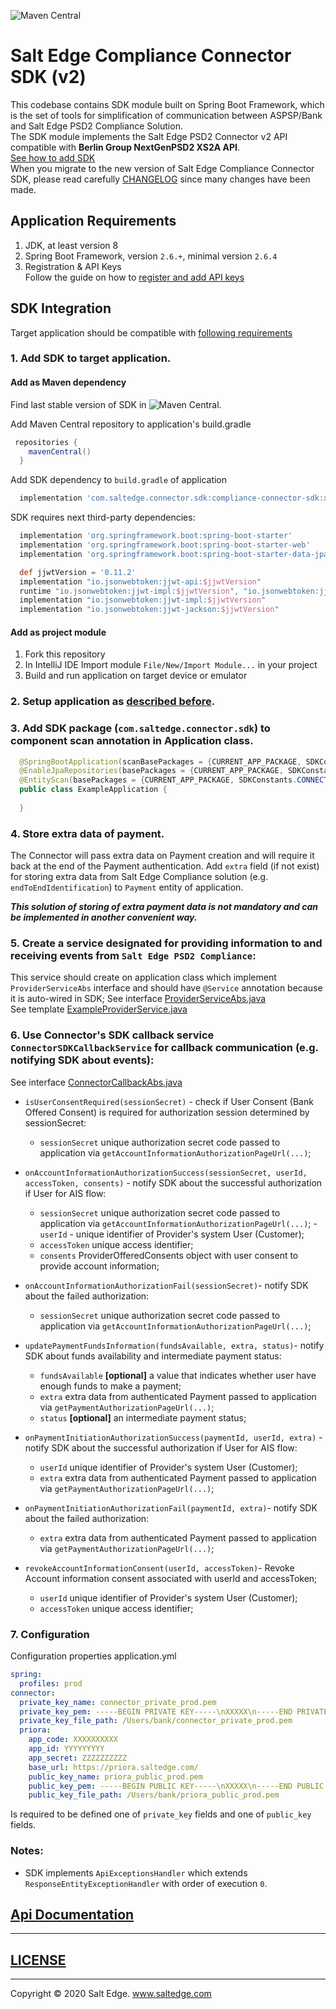 ![Maven Central](https://img.shields.io/maven-central/v/com.saltedge.connector.sdk/compliance-connector-sdk?style=for-the-badge)  
# Salt Edge Compliance Connector SDK (v2)
  
This codebase contains SDK module built on Spring Boot Framework, 
which is the set of tools for simplification of communication between ASPSP/Bank and Salt Edge PSD2 Compliance Solution.    
The SDK module implements the Salt Edge PSD2 Connector v2 API compatible with **Berlin Group NextGenPSD2 XS2A API**.  
[See how to add SDK](#SDK-Integration)  
When you migrate to the new version of Salt Edge Compliance Connector SDK, please read carefully [CHANGELOG](../SDK_CHANGELOG.MD) since many changes have been made.  
  
## Application Requirements
  
1. JDK, at least version 8 
1. Spring Boot Framework, version `2.6.+`, minimal version `2.6.4`
1. Registration & API Keys  
   Follow the guide on how to [register and add API keys](https://priora.saltedge.com/docs/aspsp/v1#registrationandapikeys)  
  
## SDK Integration  

Target application should be compatible with [following requirements](#Application-Requirements)

### 1. Add SDK to target application.

#### Add as Maven dependency
Find last stable version of SDK in ![Maven Central](https://mvnrepository.com/artifact/com.saltedge.connector.sdk/compliance-connector-sdk).  
    
Add Maven Central repository to application's build.gradle
```groovy
 repositories {
    mavenCentral()
  }
```  
Add SDK dependency to `build.gradle` of application  
```groovy
  implementation 'com.saltedge.connector.sdk:compliance-connector-sdk:x.x.x'
```  

SDK requires next third-party dependencies:  
```groovy
  implementation 'org.springframework.boot:spring-boot-starter'
  implementation 'org.springframework.boot:spring-boot-starter-web'
  implementation 'org.springframework.boot:spring-boot-starter-data-jpa'

  def jjwtVersion = '0.11.2'
  implementation "io.jsonwebtoken:jjwt-api:$jjwtVersion"
  runtime "io.jsonwebtoken:jjwt-impl:$jjwtVersion", "io.jsonwebtoken:jjwt-jackson:$jjwtVersion"
  implementation "io.jsonwebtoken:jjwt-impl:$jjwtVersion"
  implementation "io.jsonwebtoken:jjwt-jackson:$jjwtVersion"
```  
    
#### Add as project module
  1. Fork this repository
  2. In IntelliJ IDE Import module `File/New/Import Module...` in your project
  3. Build and run application on target device or emulator
    
### 2. Setup application as [described before](../example/README.MD#example-application-quick-setup).

### 3. Add SDK package (`com.saltedge.connector.sdk`) to component scan annotation in Application class.

```java
  @SpringBootApplication(scanBasePackages = {CURRENT_APP_PACKAGE, SDKConstants.CONNECTOR_PACKAGE})
  @EnableJpaRepositories(basePackages = {CURRENT_APP_PACKAGE, SDKConstants.CONNECTOR_PACKAGE})
  @EntityScan(basePackages = {CURRENT_APP_PACKAGE, SDKConstants.CONNECTOR_PACKAGE})
  public class ExampleApplication {
   
  }
```
    
### 4. Store extra data of payment.
  
The Connector will pass extra data on Payment creation and will require it back at the end of the Payment authentication.
Add `extra` field (if not exist) for storing extra data from Salt Edge Compliance solution (e.g. `endToEndIdentification`) to `Payment` entity of application.  
  
**_This solution of storing of extra payment data is not mandatory and can be implemented in another convenient way._**     
  
### 5. Create a service designated for providing information to and receiving events from `Salt Edge PSD2 Compliance`:  

This service should create on application class which implement `ProviderServiceAbs` interface and should have `@Service` annotation because it is auto-wired in SDK;
See interface [ProviderServiceAbs.java](src/main/java/com/saltedge/connector/sdk/provider/ProviderServiceAbs.java)  
See template [ExampleProviderService.java](ExampleProviderService.java)       
    
### 6. Use Connector's SDK callback service `ConnectorSDKCallbackService` for callback communication (e.g. notifying SDK about events):

See interface [ConnectorCallbackAbs.java](src/main/java/com/saltedge/connector/sdk/provider/ConnectorSDKCallbackService.java)
  
* `isUserConsentRequired(sessionSecret)` - check if User Consent (Bank Offered Consent) is required for authorization session determined by sessionSecret:
  * `sessionSecret` unique authorization secret code passed to application via `getAccountInformationAuthorizationPageUrl(...)`;

* `onAccountInformationAuthorizationSuccess(sessionSecret, userId, accessToken, consents)` - notify SDK about the successful authorization if User for AIS flow:  
  * `sessionSecret` unique authorization secret code passed to application via `getAccountInformationAuthorizationPageUrl(...)`;       - `userId` - unique identifier of Provider's system User (Customer);  
  * `accessToken` unique access identifier;  
  * `consents` ProviderOfferedConsents object with user consent to provide account information;  

* `onAccountInformationAuthorizationFail(sessionSecret)`- notify SDK about the failed authorization:  
  * `sessionSecret` unique authorization secret code passed to application via `getAccountInformationAuthorizationPageUrl(...)`;

* `updatePaymentFundsInformation(fundsAvailable, extra, status)`- notify SDK about funds availability and intermediate payment status:
  * `fundsAvailable` **[optional]** a value that indicates whether user have enough funds to make a payment;
  * `extra` extra data from authenticated Payment passed to application via `getPaymentAuthorizationPageUrl(...)`;
  * `status` **[optional]** an intermediate payment status;
* `onPaymentInitiationAuthorizationSuccess(paymentId, userId, extra)` - notify SDK about the successful authorization if User for AIS flow:
  * `userId` unique identifier of Provider's system User (Customer);  
  * `extra` extra data from authenticated Payment passed to application via `getPaymentAuthorizationPageUrl(...)`;  
* `onPaymentInitiationAuthorizationFail(paymentId, extra)`- notify SDK about the failed authorization:  
  * `extra` extra data from authenticated Payment passed to application via `getPaymentAuthorizationPageUrl(...)`;
      
* `revokeAccountInformationConsent(userId, accessToken)`- Revoke Account information consent associated with userId and accessToken;
  * `userId` unique identifier of Provider's system User (Customer);
  * `accessToken` unique access identifier;
  
### 7. Configuration  
Configuration properties application.yml  
```yaml
spring:
  profiles: prod
connector:
  private_key_name: connector_private_prod.pem
  private_key_pem: -----BEGIN PRIVATE KEY-----\nXXXXX\n-----END PRIVATE KEY-----
  private_key_file_path: /Users/bank/connector_private_prod.pem
  priora:
    app_code: XXXXXXXXXX
    app_id: YYYYYYYYY
    app_secret: ZZZZZZZZZZ
    base_url: https://priora.saltedge.com/
    public_key_name: priora_public_prod.pem
    public_key_pem: -----BEGIN PUBLIC KEY-----\nXXXXX\n-----END PUBLIC KEY-----
    public_key_file_path: /Users/bank/priora_public_prod.pem
```   

Is required to be defined one of `private_key` fields and one of `public_key` fields.
  
### Notes:
* SDK implements `ApiExceptionsHandler` which extends `ResponseEntityExceptionHandler` with order of execution `0`.  

## [Api Documentation](https://priora.banksalt.com/docs/aspsp/v2)
  
---
## [LICENSE](../LICENSE.txt)

---
Copyright © 2020 Salt Edge. www.saltedge.com
